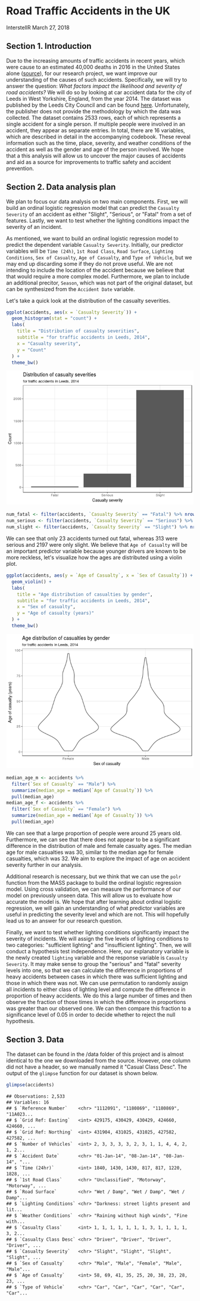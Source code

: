 Road Traffic Accidents in the UK
================
InterstellR
March 27, 2018

Section 1. Introduction
-----------------------

Due to the increasing amounts of traffic accidents in recent years, which were cause to an estimated 40,000 deaths in 2016 in the United States alone ([source](http://fortune.com/2017/02/15/traffic-deadliest-year/)), for our research project, we want improve our understanding of the causes of such accidents. Specifically, we will try to answer the question: *What factors impact the likelihood and severity of road accidents?* We will do so by looking at car accident data for the city of Leeds in West Yorkshire, England, from the year 2014. The dataset was published by the Leeds City Council and can be found [here](https://data.gov.uk/dataset/road-traffic-accidents/resource/fa7bb4b9-e4e5-41fd-a1c8-49103b35a60f). Unfortunately, the publisher does not provide the methodology by which the data was collected. The dataset contains 2533 rows, each of which represents a single accident for a single person. If multiple people were involved in an accident, they appear as separate entries. In total, there are 16 variables, which are described in detail in the accompanying codebook. These reveal information such as the time, place, severity, and weather conditions of the accident as well as the gender and age of the person involved. We hope that a this analysis will allow us to uncover the major causes of accidents and aid as a source for improvements to traffic safety and accident prevention.

Section 2. Data analysis plan
-----------------------------

We plan to focus our data analysis on two main components. First, we will build an ordinal logistic regression model that can predict the `Casualty Severity` of an accident as either "Slight", "Serious", or "Fatal" from a set of features. Lastly, we want to test whether the lighting conditions impact the severity of an incident.

As mentioned, we want to build an ordinal logistic regression model to predict the dependent variable `Casualty Severity`. Initially, our predictor variables will be `Time (24h)`, `1st Road Class`, `Road Surface`, `Lighting Conditions`, `Sex of Casualty`, `Age of Casualty`, and `Type of Vehicle`, but we may end up discarding some if they do not prove useful. We are not intending to include the location of the accident because we believe that that would require a more complex model. Furthermore, we plan to include an additional precitor, `Season`, which was not part of the original dataset, but can be synthesized from the `Accident Date` variable.

Let's take a quick look at the distribution of the casualty severities.

``` r
ggplot(accidents, aes(x = `Casualty Severity`)) +
  geom_histogram(stat = "count") +
  labs(
    title = "Distribution of casualty severities",
    subtitle = "for traffic accidents in Leeds, 2014",
    x = "Casualty severity",
    y = "Count"
  ) +
  theme_bw()
```

![](proposal_files/figure-markdown_github/plot-severity-1.png)

``` r
num_fatal <- filter(accidents, `Casualty Severity` == "Fatal") %>% nrow()
num_serious <- filter(accidents, `Casualty Severity` == "Serious") %>% nrow()
num_slight <- filter(accidents, `Casualty Severity` == "Slight") %>% nrow()
```

We can see that only 23 accidents turned out fatal, whereas 313 were serious and 2197 were only slight. We believe that `Age of Casualty` will be an important predictor variable because younger drivers are known to be more reckless, let's visualize how the ages are distributed using a violin plot.

``` r
ggplot(accidents, aes(y = `Age of Casualty`, x = `Sex of Casualty`)) +
  geom_violin() +
  labs(
    title = "Age distribution of casualties by gender",
    subtitle = "for traffic accidents in Leeds, 2014",
    x = "Sex of casualty",
    y = "Age of casualty (years)"
  ) +
  theme_bw()
```

![](proposal_files/figure-markdown_github/plot-ages-1.png)

``` r
median_age_m <- accidents %>%
  filter(`Sex of Casualty` == "Male") %>%
  summarize(median_age = median(`Age of Casualty`)) %>%
  pull(median_age)
median_age_f <- accidents %>%
  filter(`Sex of Casualty` == "Female") %>%
  summarize(median_age = median(`Age of Casualty`)) %>%
  pull(median_age)
```

We can see that a large proportion of people were around 25 years old. Furthermore, we can see that there does not appear to be a significant difference in the distribution of male and female casualty ages. The median age for male casualties was 30, similar to the median age for female casualties, which was 32. We aim to explore the impact of age on accident severity further in our analysis.

Additional research is necessary, but we think that we can use the `polr` function from the MASS package to build the ordinal logistic regression model. Using cross validation, we can measure the performance of our model on previously unseen data. This will allow us to evaluate how accurate the model is. We hope that after learning about ordinal logistic regression, we will gain an understanding of what predictor variables are useful in predicting the severity level and which are not. This will hopefully lead us to an answer for our research question.

Finally, we want to test whether lighting conditions significantly impact the severity of incidents. We will assign the five levels of lighting conditions to two categories: "sufficient lighting" and "insufficient lighting". Then, we will conduct a hypothesis test independence. Here, our explanatory variable is the newly created `lighting` variable and the response variable is `Casualty Severity`. It may make sense to group the "serious" and "fatal" severity levels into one, so that we can calculate the difference in proportions of heavy accidents between cases in which there was sufficient lighting and those in which there was not. We can use permutation to randomly assign all incidents to either class of lighting level and compute the difference in proportion of heavy accidents. We do this a large number of times and then observe the fraction of those times in which the difference in proportions was greater than our observed one. We can then compare this fraction to a significance level of 0.05 in order to decide whether to reject the null hypothesis.

Section 3. Data
---------------

The dataset can be found in the /data folder of this project and is almost identical to the one we downloaded from the source. However, one column did not have a header, so we manually named it "Casual Class Desc". The output of the `glimpse` function for our dataset is shown below.

``` r
glimpse(accidents)
```

    ## Observations: 2,533
    ## Variables: 16
    ## $ `Reference Number`    <chr> "1112091", "1180869", "1180869", "11A023...
    ## $ `Grid Ref: Easting`   <int> 429175, 430429, 430429, 424660, 424660, ...
    ## $ `Grid Ref: Northing`  <int> 431904, 431025, 431025, 427582, 427582, ...
    ## $ `Number of Vehicles`  <int> 2, 3, 3, 3, 3, 2, 3, 1, 1, 4, 4, 2, 1, 2...
    ## $ `Accident Date`       <chr> "01-Jan-14", "08-Jan-14", "08-Jan-14", "...
    ## $ `Time (24hr)`         <int> 1840, 1430, 1430, 817, 817, 1220, 1828, ...
    ## $ `1st Road Class`      <chr> "Unclassified", "Motorway", "Motorway", ...
    ## $ `Road Surface`        <chr> "Wet / Damp", "Wet / Damp", "Wet / Damp"...
    ## $ `Lighting Conditions` <chr> "Darkness: street lights present and lit...
    ## $ `Weather Conditions`  <chr> "Raining without high winds", "Fine with...
    ## $ `Casualty Class`      <int> 1, 1, 1, 1, 1, 1, 1, 3, 1, 1, 1, 1, 3, 2...
    ## $ `Casualty Class Desc` <chr> "Driver", "Driver", "Driver", "Driver", ...
    ## $ `Casualty Severity`   <chr> "Slight", "Slight", "Slight", "Slight", ...
    ## $ `Sex of Casualty`     <chr> "Male", "Male", "Female", "Male", "Male"...
    ## $ `Age of Casualty`     <int> 58, 69, 41, 35, 25, 20, 38, 23, 28, 23, ...
    ## $ `Type of Vehicle`     <chr> "Car", "Car", "Car", "Car", "Car", "Car"...
